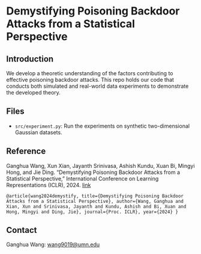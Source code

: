 # Demystifying Poisoning Backdoor Attacks from a Statistical Perspective 

## Introduction

We develop a theoretic understanding of the factors contributing to effective poisoning backdoor attacks. This repo holds our code that conducts both simulated and real-world data experiments to demonstrate the developed theory.

## Files

- `src/experiment.py`: Run the experiments on synthetic two-dimensional Gaussian datasets.

## Reference
Ganghua Wang, Xun Xian, Jayanth Srinivasa, Ashish Kundu, Xuan Bi, Mingyi Hong, and Jie Ding. “Demystifying Poisoning Backdoor Attacks from a Statistical Perspective,” International Conference on Learning Representations (ICLR), 2024. [link](https://openreview.net/pdf?id=BPHcEpGvF8)

```
@article{wang2024demystify, title={Demystifying Poisoning Backdoor Attacks from a Statistical Perspective}, author={Wang, Ganghua and Xian, Xun and Srinivasa, Jayanth and Kundu, Ashish and Bi, Xuan and Hong, Mingyi and Ding, Jie}, journal={Proc. ICLR}, year={2024} }
```

## Contact
Ganghua Wang: wang9019@umn.edu
